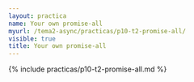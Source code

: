 ```yaml
---
layout: practica
name: Your own promise-all
myurl: /tema2-async/practicas/p10-t2-promise-all/
visible: true
title: Your own promise-all
---
```


{% include practicas/p10-t2-promise-all.md %}
